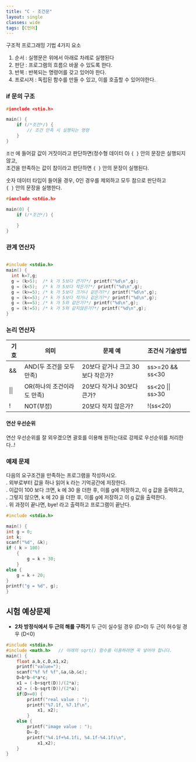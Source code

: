 ```yaml
---
title: "C - 조건문"
layout: single
classes: wide
tags: [C언어]
---
```

  
구조적 프로그래밍 기법 4가지 요소  
1. 순서 : 실행문은 위에서 아래로 차례로 실행된다  
2. 판단 : 프로그램의 흐름으 바꿀 수 있도록 한다.  
3. 반복 : 반복되는 명령어를 갖고 있어야 한다.  
4. 프로시저 : 독립된 함수를 만들 수 있고, 이를 호출할 수 있어야한다.  
  
### if 문의 구조
```cpp
#ionclude <stio.h>

main() {
    if (/*조건*/) {
        // 조건 만족 시 실행되는 명령
    }
}
```

`조건` 에 들어갈 값이 거짓이라고 판단하면(정수형 데이터 0) `{ }` 안의 문장은 실행되지 않고,  
조건을 만족하는 값이 참이라고 판단하면 `{ }` 안의 문장이 실행된다.  
  
숫자 데이터 타입이 들어올 경우, 0인 경우를 제외하고 모두 참으로 판단하고  
`{ }` 안의 문장을 실행한다.  

```cpp
#ionclude <stdio.h>

main(0) {
    if (/*조건*/) {
        
    }
}
```

### 관계 연산자

```cpp

#include <stdio.h>
main() {
  int k=7,g;  
  g = (k>5);  /* k 가 5보다 큰가?*/ printf("%d\n",g);  
  g = (k<5);  /* k 가 5보다 작은가?*/ printf("%d\n",g);  
  g = (k>=5); /* k 가 5보다 크거나 같은가?*/ printf("%d\n",g);  
  g = (k<=5); /* k 가 5보다 작거나 같은가?*/ printf("%d\n",g);  
  g = (k==5); /* k 가 5와 같은가?*/ printf("%d\n",g);  
  g = (k!=5); /* k 가 5와 같지않은가?*/ printf("%d\n",g);  
}
```


### 논리 연산자
|기호|의미|문제 예|조건식 기술방법|
|---|---|---|---|
|&&|AND(두 조건을 모두 만족)|20보다 같거나 크고 30보다 작은가?|ss>=20 && ss<30|
|\|\||OR(하나의 조건이라도 만족)|20보다 작거나 30보다 큰가?|ss<20 \|\| ss>30|
|!|NOT(부정)|20보다 작지 않은가?|!(ss<20)|

#### 연산 우선순위
연산 우선순위를 잘 외우겠으면 괄호를 이용해
원하는대로 강제로 우선순위를 처리한다..!

### 예제 문제  
  
다음의 요구조건을 만족하는 프로그램을 작성하시오.  
. 외부로부터 값을 하나 읽어 k 라는 기억공간에 저장한다.  
. 이값이 100 보다 크면, k 에 30 을 더한 후, 이를 g에 저장하고, 이 g 값을 출력하고,  
. 그렇지 않으면, k 에 20 을 더한 후, 이를 g에 저장하고 이 g 값을 출력한다.  
. 위 과정이 끝나면, bye! 라고 출력하고 프로그램이 끝난다.  

```cpp
#include <stdio.h>

main() {
int g = 0;
int k;
scanf("%d", &k);
if ( k > 100)
    {        
        g = k + 30;
    }
else {
    g = k + 20;
}
printf("g = %d", g);
}
```
  
## 시험 예상문제
- **2차 방정식에서 두 근의 해를 구하기**
두 근이 실수일 경우 (D>0)
두 근이 허수일 경우 (D<0)
```cpp
#include <stdio.h>
#include <math.h>   // 아래의 sqrt() 함수를 이용하려면 꼭 넣어야 합니다.
main() {
	float a,b,c,D,x1,x2;
	printf("value=");	
	scanf("%f %f %f",&a,&b,&c);
	D=b*b-4*a*c;
	x1 = (-b+sqrt(D))/(2*a);
	x2 = (-b-sqrt(D))/(2*a);
	if(D>=0) {
		printf("real value : ");
		printf("%7.1f, %7.1f\n",
			x1, x2);
		}
	else {
		printf("image value : ");
		D=-D;
		printf("%4.1f+%4.1fi, %4.1f-%4.1fi\n",
		    x1,x2);
	}
}

```